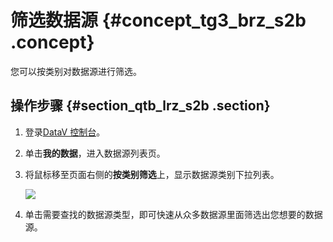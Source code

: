 # 筛选数据源 {#concept_tg3_brz_s2b .concept}

您可以按类别对数据源进行筛选。

## 操作步骤 {#section_qtb_lrz_s2b .section}

1.  登录[DataV 控制台](https://datav.alibabacloud.com/)。
2.  单击**我的数据**，进入数据源列表页。
3.  将鼠标移至页面右侧的**按类别筛选**上，显示数据源类别下拉列表。

    ![](http://static-aliyun-doc.oss-cn-hangzhou.aliyuncs.com/assets/img/17350/15584061369204_zh-CN.png)

4.  单击需要查找的数据源类型，即可快速从众多数据源里面筛选出您想要的数据源。

